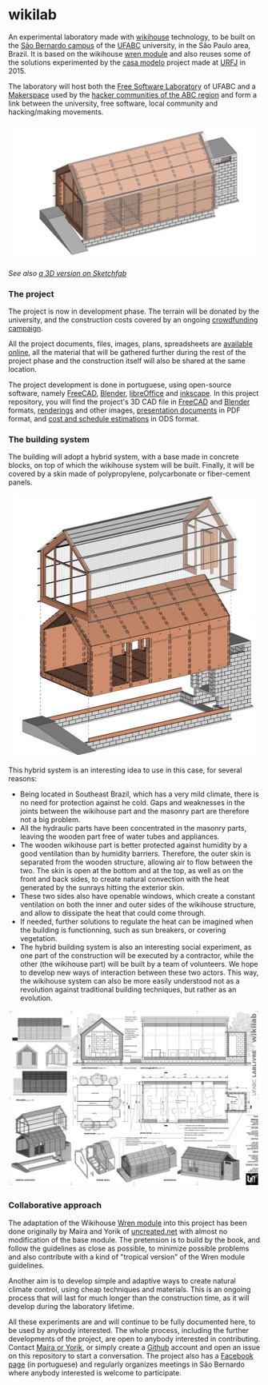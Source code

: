# wikilab

An experimental laboratory made with [wikihouse](http://wikihouse.cc/) technology, to be built on the [São Bernardo campus](https://www.google.com.br/maps/place/UFABC+-+Universidade+Federal+do+ABC+-+Campus+S%C3%A3o+Bernardo+do+Campo/@-23.6774308,-46.5664299,17z/data=!3m1!4b1!4m5!3m4!1s0x94ce43a800827001:0xb566e18f4220a86b!8m2!3d-23.6774308!4d-46.5642412?hl=en) of the [UFABC](http://www.ufabc.edu.br/) university, in the São Paulo area, Brazil. It is based on the wikihouse [wren module](https://github.com/wikihouseproject/Wren/wiki/Wren-Technical-Design-Guide) and also reuses some of the solutions experimented by the [casa modelo](http://www.archdaily.com.br/br/773676/casa-revista-a-primeira-casa-fabricada-digitalmente-no-brasil) project made at [URFJ](https://ufrj.br/) in 2015.

The laboratory will host both the [Free Software Laboratory](http://pesquisa.ufabc.edu.br/lablivre/) of UFABC and a [Makerspace](https://en.wikipedia.org/wiki/Hackerspace) used by the [hacker communities of the ABC region](http://www.facebook.com/abcmakerspace/) and form a link between the university, free software, local community and  hacking/making movements.

![](apresenta%C3%A7%C3%A3o/imagens/0007.jpg)

*See also [a 3D version on Sketchfab](https://sketchfab.com/models/25cfcc0eaea24e3394ba76c1929d31ca)*

### The project

The project is now in development phase. The terrain will be donated by the university, and the construction costs covered by an ongoing [crowdfunding campaign](https://www.catarse.me/wikilab).

All the project documents, files, images, plans, spreadsheets are [available online](https://github.com/uncreatednet/wikilab-ufabc), all the material that will be gathered further during the rest of the project phase and the construction itself will also be shared at the same location.

The project development is done in portuguese, using open-source software, namely [FreeCAD](http//www.freecadweb.org), [Blender](http//www.blender.org), [libreOffice](http//www.libreoffice.org) and [inkscape](http://www.inkscape.org). In this project repository, you will find the project's 3D CAD file in [FreeCAD](wikilab.FCStd) and [Blender](wikilab.blend) formats, [renderings](apresenta%C3%A7%C3%A3o/imagens) and other images, [presentation documents](apresenta%C3%A7%C3%A3o/apresenta%C3%A7%C3%A3o%20inicial) in PDF format, and [cost and schedule estimations](or%C3%A7amento) in ODS format.

### The building system

The building will adopt a hybrid system, with a base made in concrete blocks, on top of which the wikihouse system will be built. Finally, it will be covered by a skin made of polypropylene, polycarbonate or fiber-cement panels.

![](apresenta%C3%A7%C3%A3o/imagens/0012.jpg)

This hybrid system is an interesting idea to use in this case, for several reasons:

* Being located in Southeast Brazil, which has a very mild climate, there is no need for protection against he cold. Gaps and weaknesses in the joints  between the wikihouse part and the masonry part are therefore not a big problem.
* All the hydraulic parts have been concentrated in the masonry parts, leaving the wooden part free of water tubes and appliances.
* The wooden wikihouse part is better protected against humidity by a good ventilation than by humidity barriers. Therefore, the outer skin is separated from the wooden structure, allowing air to flow between the two. The skin is open at the bottom and at the top, as well as on the front and back sides, to create natural convection with the heat generated by the sunrays hitting the exterior skin.
* These two sides also have openable windows, which create a constant ventilation on both the inner and outer sides of the wikihouse structure, and allow to dissipate the heat that could come through.
* If needed, further solutions to regulate the heat can be imagined when the building is functionning, such as sun breakers, or covering vegetation.
* The hybrid building system is also an interesting social experiment, as one part of the construction will be executed by a contractor, while the other (the wikihouse part) will be built by a team of volunteers.  We hope to develop new ways of interaction between these two actors. This way, the wikihouse system can also be more easily understood not as a revolution against traditional building techniques, but rather as an evolution.

![](apresenta%C3%A7%C3%A3o/imagens/0038.jpg)

### Collaborative approach

The adaptation of the Wikihouse [Wren module](https://github.com/wikihouseproject/Wren/wiki/Wren-Technical-Design-Guide) into this project has been done originally by Maíra and Yorik of [uncreated.net](http://www.uncreated.net) with almost no modification of the base module. The pretension is to build by the book, and follow the guidelines as close as possible, to minimize possible problems and also contribute with a kind of "tropical version" of the Wren module guidelines.

Another aim is to develop simple and adaptive ways to create natural climate control, using cheap techniques and materials. This is an ongoing process that will last for much longer than the construction time, as it will develop during the laboratory lifetime.

All these experiments are and will continue to be fully documented here, to be used by anybody interested. The whole process, including the further developments of the project, are open to anybody interested in contributing. Contact [Maíra or Yorik](http://www.uncreated.net), or simply create a [Github](http://www.github.com) account and open an issue on this repository to start a conversation. The project also has a [Facebook page](https://www.facebook.com/wikilab.abc/) (in portuguese) and regularly organizes meetings in São Bernardo where anybody interested is welcome to participate.



